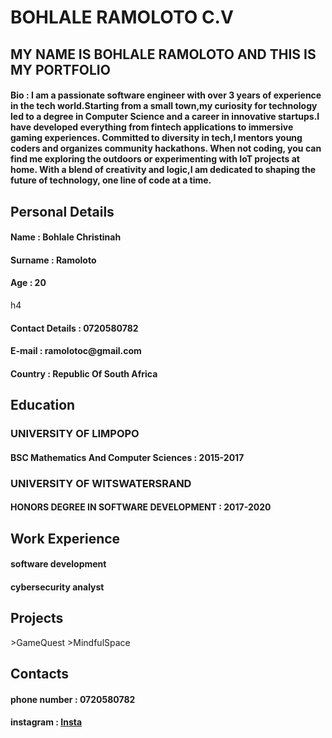 # BOHLALE RAMOLOTO C.V

<section>
<h2>MY NAME IS BOHLALE RAMOLOTO AND THIS IS MY PORTFOLIO</h2>
<h4>Bio : I am a passionate software engineer with over 3 years of experience in the tech world.Starting from a small town,my curiosity for technology led to a degree in Computer Science and a career in innovative startups.I have developed everything from fintech applications to immersive gaming experiences. Committed to diversity in tech,I mentors young coders and organizes community hackathons. When not coding, you can find me exploring the outdoors or experimenting with IoT projects at home. With a blend of creativity and logic,I am dedicated to shaping the future of technology, one line of code at a time. </h4>
<section>
    
<section>
<h2>Personal Details</h2>
<h4>Name : Bohlale Christinah</h4>
<h4>Surname : Ramoloto</h4>
<h4>Age : 20 </h4>h4 
<h4>Contact Details :  0720580782</h4>
<h4>E-mail : ramolotoc@gmail.com</h4>
<h4>Country : Republic Of South Africa</h4>
</section>

<section>
<h2>Education</h2>
<h3>UNIVERSITY OF LIMPOPO</h3>
<h4> BSC Mathematics And Computer Sciences : 2015-2017</h4>
<h3>UNIVERSITY OF WITSWATERSRAND</h3>
<h4> HONORS DEGREE IN SOFTWARE DEVELOPMENT : 2017-2020</h4>
</section>

<section>
<h2>Work Experience</h2>
<h4>software development </h4>
<h4>cybersecurity analyst</h4>
</section>

<section>
<h2>Projects</h2>
>GameQuest
>MindfulSpace
</section>

<section>
<h2>Contacts</h2>
<h4>phone number : 0720580782 </h4>
<h4>instagram : <a href="https://www.instagram.com/official_bohlale">Insta</a> </h4>
</section>
